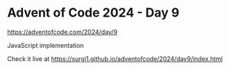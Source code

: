 # Advent of Code 2024 - Day 9

https://adventofcode.com/2024/day/9

JavaScript implementation

Check it live at https://surgi1.github.io/adventofcode/2024/day9/index.html